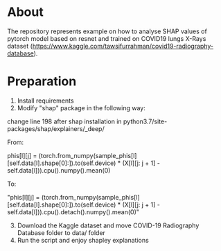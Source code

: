 # About

The repository represents example on how to analyse SHAP values of pytorch model based on resnet and trained on COVID19 lungs X-Rays dataset (https://www.kaggle.com/tawsifurrahman/covid19-radiography-database).

# Preparation

1. Install requirements
2. Modify "shap" package in the following way:

change line 198 after shap installation in python3.7/site-packages/shap/explainers/_deep/

From:

phis[l][j] = (torch.from_numpy(sample_phis[l][self.data[l].shape[0]:]).to(self.device) * (X[l][j: j + 1] - self.data[l])).cpu().numpy().mean(0)

To:

"phis[l][j] = (torch.from_numpy(sample_phis[l][self.data[l].shape[0]:]).to(self.device) * (X[l][j: j + 1] - self.data[l])).cpu().detach().numpy().mean(0)"

3. Download the Kaggle dataset and move COVID-19 Radiography Database folder to data/ folder
4. Run the script and enjoy shapley explanations
